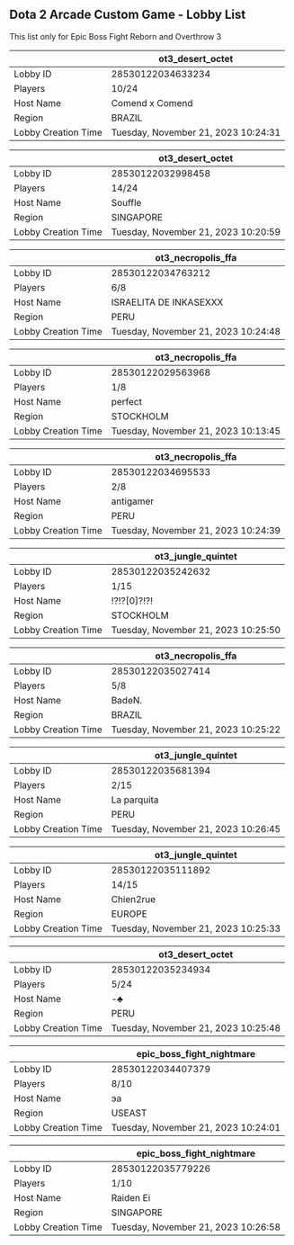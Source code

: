 ## Dota 2 Arcade Custom Game - Lobby List

This list only for Epic Boss Fight Reborn and Overthrow 3

|  | ot3_desert_octet |
| ------ | ------ |
| Lobby ID | 28530122034633234 |
| Players | 10/24 |
| Host Name | Comend x Comend |
| Region | BRAZIL |
| Lobby Creation Time | Tuesday, November 21, 2023 10:24:31 |


|  | ot3_desert_octet |
| ------ | ------ |
| Lobby ID | 28530122032998458 |
| Players | 14/24 |
| Host Name | Souffle |
| Region | SINGAPORE |
| Lobby Creation Time | Tuesday, November 21, 2023 10:20:59 |


|  | ot3_necropolis_ffa |
| ------ | ------ |
| Lobby ID | 28530122034763212 |
| Players | 6/8 |
| Host Name | ISRAELITA DE INKASEXXX |
| Region | PERU |
| Lobby Creation Time | Tuesday, November 21, 2023 10:24:48 |


|  | ot3_necropolis_ffa |
| ------ | ------ |
| Lobby ID | 28530122029563968 |
| Players | 1/8 |
| Host Name | perfect |
| Region | STOCKHOLM |
| Lobby Creation Time | Tuesday, November 21, 2023 10:13:45 |


|  | ot3_necropolis_ffa |
| ------ | ------ |
| Lobby ID | 28530122034695533 |
| Players | 2/8 |
| Host Name | antigamer |
| Region | PERU |
| Lobby Creation Time | Tuesday, November 21, 2023 10:24:39 |


|  | ot3_jungle_quintet |
| ------ | ------ |
| Lobby ID | 28530122035242632 |
| Players | 1/15 |
| Host Name | !?!?[0]?!?! |
| Region | STOCKHOLM |
| Lobby Creation Time | Tuesday, November 21, 2023 10:25:50 |


|  | ot3_necropolis_ffa |
| ------ | ------ |
| Lobby ID | 28530122035027414 |
| Players | 5/8 |
| Host Name | BadeN. |
| Region | BRAZIL |
| Lobby Creation Time | Tuesday, November 21, 2023 10:25:22 |


|  | ot3_jungle_quintet |
| ------ | ------ |
| Lobby ID | 28530122035681394 |
| Players | 2/15 |
| Host Name | La parquita |
| Region | PERU |
| Lobby Creation Time | Tuesday, November 21, 2023 10:26:45 |


|  | ot3_jungle_quintet |
| ------ | ------ |
| Lobby ID | 28530122035111892 |
| Players | 14/15 |
| Host Name | Chien2rue |
| Region | EUROPE |
| Lobby Creation Time | Tuesday, November 21, 2023 10:25:33 |


|  | ot3_desert_octet |
| ------ | ------ |
| Lobby ID | 28530122035234934 |
| Players | 5/24 |
| Host Name | -♣ |
| Region | PERU |
| Lobby Creation Time | Tuesday, November 21, 2023 10:25:48 |


|  | epic_boss_fight_nightmare |
| ------ | ------ |
| Lobby ID | 28530122034407379 |
| Players | 8/10 |
| Host Name | эа |
| Region | USEAST |
| Lobby Creation Time | Tuesday, November 21, 2023 10:24:01 |


|  | epic_boss_fight_nightmare |
| ------ | ------ |
| Lobby ID | 28530122035779226 |
| Players | 1/10 |
| Host Name | Raiden Ei |
| Region | SINGAPORE |
| Lobby Creation Time | Tuesday, November 21, 2023 10:26:58 |


